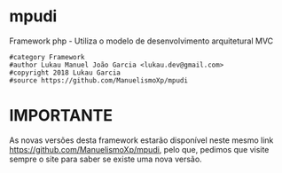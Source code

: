 # mpudi
Framework php - Utiliza o modelo de desenvolvimento arquitetural MVC

    #category Framework
    #author Lukau Manuel João Garcia <lukau.dev@gmail.com>
    #copyright 2018 Lukau Garcia
    #source https://github.com/ManuelismoXp/mpudi
    
    
# IMPORTANTE
As novas versões desta framework estarão disponível neste mesmo link
https://github.com/ManuelismoXp/mpudi, pelo que, pedimos que visite sempre
o site para saber se existe uma nova versão.
